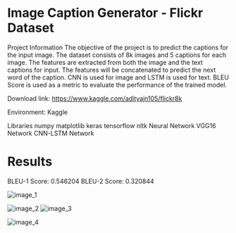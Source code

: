 
# Image Caption Generator - Flickr Dataset

Project Information
The objective of the project is to predict the captions for the input image. The dataset consists of 8k images and 5 captions for each image. The features are extracted from both the image and the text captions for input. The features will be concatenated to predict the next word of the caption. CNN is used for image and LSTM is used for text. BLEU Score is used as a metric to evaluate the performance of the trained model.

Download link: https://www.kaggle.com/adityajn105/flickr8k

Environment: Kaggle

Libraries
numpy
matplotlib
keras
tensorflow
nltk
Neural Network
VGG16 Network
CNN-LSTM Network

# Results

BLEU-1 Score: 0.546204 BLEU-2 Score: 0.320844

![image_1](https://user-images.githubusercontent.com/72246104/159900922-c4130869-bba4-44af-81a2-968ae02b7a40.PNG)

![image_2](https://user-images.githubusercontent.com/72246104/159900968-ec103d85-4ffd-4e64-9cb1-783c1399c40e.PNG)
![image_3](https://user-images.githubusercontent.com/72246104/159900979-a504abdd-b91a-41ce-a361-4efe5a08b07d.PNG)

![image_4](https://user-images.githubusercontent.com/72246104/159900988-cd3c2f0b-3796-46a1-b4e1-8f61dd56a6ab.PNG)

